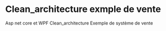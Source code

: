 # Clean_architecture exmple de vente 
Asp net core et WPF
Clean_architecture Exemple de système de vente 
